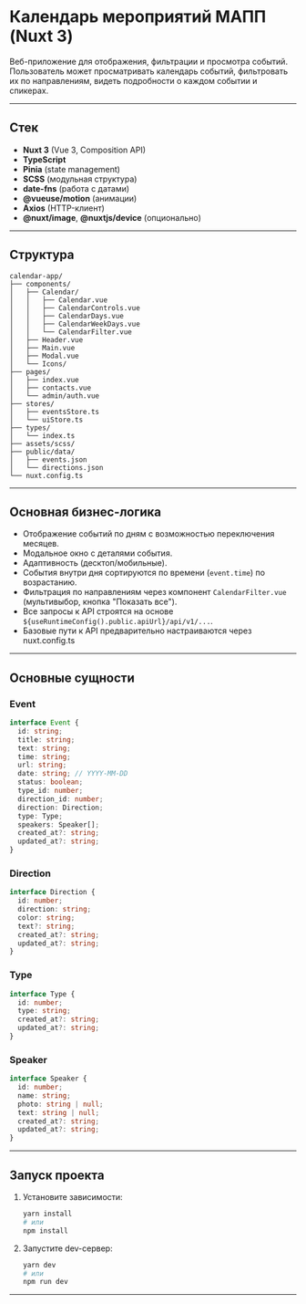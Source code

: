 # Календарь мероприятий МАПП (Nuxt 3)

Веб-приложение для отображения, фильтрации и просмотра событий. Пользователь может просматривать календарь событий, фильтровать их по направлениям, видеть подробности о каждом событии и спикерах.

---

## Cтек

- **Nuxt 3** (Vue 3, Composition API)
- **TypeScript**
- **Pinia** (state management)
- **SCSS** (модульная структура)
- **date-fns** (работа с датами)
- **@vueuse/motion** (анимации)
- **Axios** (HTTP-клиент)
- **@nuxt/image**, **@nuxtjs/device** (опционально)

---

## Структура

```
calendar-app/
├── components/
│   ├── Calendar/
│   │   ├── Calendar.vue
│   │   ├── CalendarControls.vue
│   │   ├── CalendarDays.vue
│   │   ├── CalendarWeekDays.vue
│   │   └── CalendarFilter.vue
│   ├── Header.vue
│   ├── Main.vue
│   ├── Modal.vue
│   └── Icons/
├── pages/
│   ├── index.vue
│   ├── contacts.vue
│   └── admin/auth.vue
├── stores/
│   ├── eventsStore.ts
│   └── uiStore.ts
├── types/
│   └── index.ts
├── assets/scss/
├── public/data/
│   ├── events.json
│   └── directions.json
└── nuxt.config.ts
```

---

## Основная бизнес-логика

- Отображение событий по дням с возможностью переключения месяцев.
- Модальное окно с деталями события.
- Адаптивность (десктоп/мобильные).
- События внутри дня сортируются по времени (`event.time`) по возрастанию.
- Фильтрация по направлениям через компонент `CalendarFilter.vue` (мультивыбор, кнопка "Показать все").
- Все запросы к API строятся на основе `${useRuntimeConfig().public.apiUrl}/api/v1/...`.
- Базовые пути к API предварительно настраиваются через nuxt.config.ts

---

## Основные сущности

### Event

```ts
interface Event {
  id: string;
  title: string;
  text: string;
  time: string;
  url: string;
  date: string; // YYYY-MM-DD
  status: boolean;
  type_id: number;
  direction_id: number;
  direction: Direction;
  type: Type;
  speakers: Speaker[];
  created_at?: string;
  updated_at?: string;
}
```

### Direction

```ts
interface Direction {
  id: number;
  direction: string;
  color: string;
  text?: string;
  created_at?: string;
  updated_at?: string;
}
```

### Type

```ts
interface Type {
  id: number;
  type: string;
  created_at?: string;
  updated_at?: string;
}
```

### Speaker

```ts
interface Speaker {
  id: number;
  name: string;
  photo: string | null;
  text: string | null;
  created_at?: string;
  updated_at?: string;
}
```

---

## Запуск проекта

1. Установите зависимости:

   ```bash
   yarn install
   # или
   npm install
   ```

2. Запустите dev-сервер:

   ```bash
   yarn dev
   # или
   npm run dev
   ```

---
